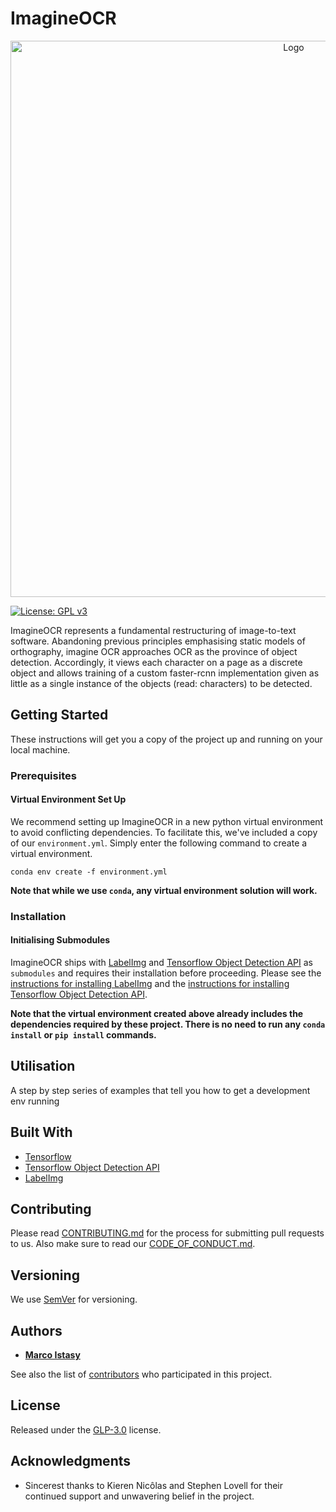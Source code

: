 # **ImagineOCR**
<p align="center">
    <img src="Resources/Banner.png" width="890" alt="Logo"/>
</p>

[![License: GPL v3](https://img.shields.io/badge/License-GPLv3-blue.svg)](https://www.gnu.org/licenses/gpl-3.0)

ImagineOCR represents a fundamental restructuring of image-to-text software. Abandoning previous principles emphasising static models of orthography, imagine OCR approaches OCR as the province of object detection. Accordingly, it views each character on a page as a discrete object and allows training of a custom faster-rcnn implementation given as little as a single instance of the objects (read: characters) to be detected. 

## Getting Started

These instructions will get you a copy of the project up and running on your local machine.

### Prerequisites

#### Virtual Environment Set Up
We recommend setting up ImagineOCR in a new python virtual environment to avoid conflicting dependencies. To facilitate this, we've included a copy of our `environment.yml`. Simply enter the following command to create a virtual environment.
```
conda env create -f environment.yml
```
**Note that while we use `conda`, any virtual environment solution will work.**

### Installation

#### Initialising Submodules

ImagineOCR ships with [LabelImg](https://github.com/tzutalin/labelImg) and [Tensorflow Object Detection API](https://github.com/tensorflow/models) as `submodules` and requires their installation before proceeding. Please see the [instructions for installing LabelImg](https://github.com/tzutalin/labelImg#installation) and the [instructions for installing Tensorflow Object Detection API](https://github.com/tensorflow/models/blob/master/research/object_detection/g3doc/installation.md).

**Note that the virtual environment created above already includes the dependencies required by these project. There is no need to run any `conda install` or `pip install` commands.**

## Utilisation
A step by step series of examples that tell you how to get a development env running

## Built With

* [Tensorflow](https://www.tensorflow.org)
* [Tensorflow Object Detection API](https://github.com/tensorflow/models/tree/master/research/object_detection)
* [LabelImg](https://github.com/tzutalin/labelImg)

## Contributing

Please read [CONTRIBUTING.md](https://github.com/marcoistasy/imagine-ocr/blob/master/CONTRIBUTING.md) for the process for submitting pull requests to us. Also make sure to read our [CODE_OF_CONDUCT.md](https://github.com/marcoistasy/imagine-ocr/blob/master/CODE_OF_CONDUCT.md).

## Versioning

We use [SemVer](http://semver.org/) for versioning.

## Authors

* **[Marco Istasy](https://github.com/marcoistasy)**

See also the list of [contributors](https://github.com/marcoistasy/imagine-ocr/graphs/contributors) who participated in this project.

## License

Released under the [GLP-3.0](LICENSE.md) license.

## Acknowledgments

* Sincerest thanks to Kieren Nicôlas and Stephen Lovell for their continued support and unwavering belief in the project.